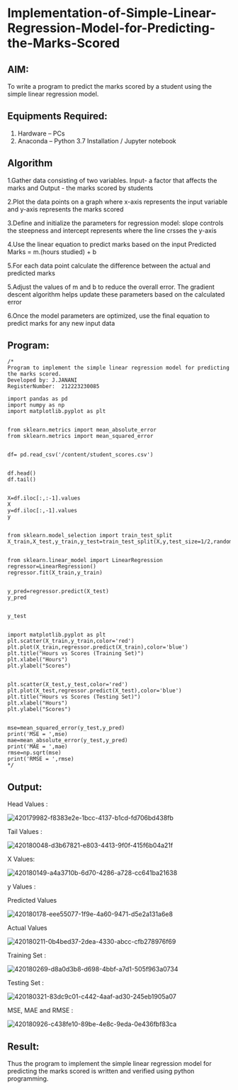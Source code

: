 # Implementation-of-Simple-Linear-Regression-Model-for-Predicting-the-Marks-Scored

## AIM:
To write a program to predict the marks scored by a student using the simple linear regression model.

## Equipments Required:
1. Hardware – PCs
2. Anaconda – Python 3.7 Installation / Jupyter notebook

## Algorithm
1.Gather data consisting of two variables. Input- a factor that affects the marks and Output - the marks scored by students

2.Plot the data points on a graph where x-axis represents the input variable and y-axis represents the marks scored

3.Define and initialize the parameters for regression model: slope controls the steepness and intercept represents where the line crsses the y-axis

4.Use the linear equation to predict marks based on the input Predicted Marks = m.(hours studied) + b
  
5.For each data point calculate the difference between the actual and predicted marks

5.Adjust the values of m and b to reduce the overall error. The gradient descent algorithm helps update these parameters based on the calculated error

6.Once the model parameters are optimized, use the final equation to predict marks for any new input data

## Program:
```
/*
Program to implement the simple linear regression model for predicting the marks scored.
Developed by: J.JANANI
RegisterNumber:  212223230085

import pandas as pd
import numpy as np
import matplotlib.pyplot as plt


from sklearn.metrics import mean_absolute_error
from sklearn.metrics import mean_squared_error


df= pd.read_csv('/content/student_scores.csv')


df.head()
df.tail()


X=df.iloc[:,:-1].values
X
y=df.iloc[:,-1].values
y


from sklearn.model_selection import train_test_split
X_train,X_test,y_train,y_test=train_test_split(X,y,test_size=1/2,random_state=0)


from sklearn.linear_model import LinearRegression
regressor=LinearRegression()
regressor.fit(X_train,y_train)


y_pred=regressor.predict(X_test)
y_pred


y_test


import matplotlib.pyplot as plt
plt.scatter(X_train,y_train,color='red')
plt.plot(X_train,regressor.predict(X_train),color='blue')
plt.title("Hours vs Scores (Training Set)")
plt.xlabel("Hours")
plt.ylabel("Scores")


plt.scatter(X_test,y_test,color='red')
plt.plot(X_test,regressor.predict(X_test),color='blue')
plt.title("Hours vs Scores (Testing Set)")
plt.xlabel("Hours")
plt.ylabel("Scores")


mse=mean_squared_error(y_test,y_pred)
print('MSE = ',mse)
mae=mean_absolute_error(y_test,y_pred)
print('MAE = ',mae)
rmse=np.sqrt(mse)
print('RMSE = ',rmse)
*/
```

## Output:
Head Values :

![420179982-f8383e2e-1bcc-4137-b1cd-fd706bd438fb](https://github.com/user-attachments/assets/21c8d22f-fdb9-4ba5-934d-6bc0fe7d06c5)

Tail Values :

![420180048-d3b67821-e803-4413-9f0f-415f6b04a21f](https://github.com/user-attachments/assets/4c2a9a86-eff9-4fbe-ba6f-ef7f41770d31)


X Values:

![420180149-a4a3710b-6d70-4286-a728-cc641ba21638](https://github.com/user-attachments/assets/a20853d2-3777-4fe1-bf84-5f9fd78ac419)

y Values :

Predicted Values

![420180178-eee55077-1f9e-4a60-9471-d5e2a131a6e8](https://github.com/user-attachments/assets/2ce266e1-4996-4548-9318-b97297b245f8)

Actual Values

![420180211-0b4bed37-2dea-4330-abcc-cfb278976f69](https://github.com/user-attachments/assets/1113439d-8305-4bfd-a686-d936ad6f462a)

Training Set :

![420180269-d8a0d3b8-d698-4bbf-a7d1-505f963a0734](https://github.com/user-attachments/assets/e4cfa84d-aedf-4d15-9ec5-3bc58e6e6eab)

Testing Set :

![420180321-83dc9c01-c442-4aaf-ad30-245eb1905a07](https://github.com/user-attachments/assets/88a41f37-235b-43e0-a4b7-fa6f3901ad60)

MSE, MAE and RMSE :

![420180926-c438fe10-89be-4e8c-9eda-0e436fbf83ca](https://github.com/user-attachments/assets/fe7e70da-fe97-4abe-a52a-11e8dd4aa53c)


## Result:
Thus the program to implement the simple linear regression model for predicting the marks scored is written and verified using python programming.
